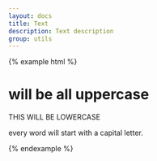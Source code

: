 ```yaml
---
layout: docs
title: Text
description: Text description
group: utils
---
```


{% example html %}

<h1 class="{{ site.css_prefix }}-text--uppercase">will be all uppercase</h1>

<p class="{{ site.css_prefix }}-text--lowercase">THIS WILL BE LOWERCASE</p>

<p class="{{ site.css_prefix }}-text--capitalize">every word will start with a capital letter.</p>

{% endexample %}

